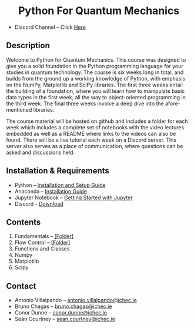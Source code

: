 # <center> Python For Quantum Mechanics </center>

- Discord Channel – Click [Here](https://discord.gg/pPjgyJKrpN)


## Description
Welcome to Python for Quantum Mechanics. This course was designed to give you a solid foundation in the Python programming language for your studies in quantum technology. The course is six weeks long in total, and builds from the ground up a working knowledge of Python, with emphasis on the NumPy, Matplotlib and SciPy libraries. The first three weeks entail the building of a foundation, where you will learn how to manipulate basic data types in the first week, all the way to object-oriented programming in the third week. The final three weeks involve a deep dive into the afore-mentioned libraries.

The course material will be hosted on github and includes a folder for each week which includes a complete set of notebooks with the video lectures embedded as well as a README where links to the videos can also be found. There will be a live tutorial each week on a Discord server. This server also serves as a place of communication, where questions can be asked and discussions held.

## Installation & Requirements
- Python – [Installation and Setup Guide](https://realpython.com/installing-python/)
- Anaconda – [Installation Guide]( https://docs.anaconda.com/anaconda/install/)
- Jupyter Notebook – [Getting Started with Jupyter](https://jupyter.org/install.html)
- Discord - [Download](https://discord.com/download)



## Contents
1. Fundamentals – [[Folder]](PyQM_Week1/  )
2. Flow Control – [[Folder]](PyQM_Week2/  )
3. Functions and Classes 
4. Numpy
5. Matplotlib
6. Scipy


## Contact
- Antonio Villalpando – <antonio.villalpando@ichec.ie>
- Bruno Chagas – <bruno.chagas@ichec.ie>
- Conor Dunne – <conor.dunne@ichec.ie>
- Seán Courtney – <sean.courtney@ichec.ie>
